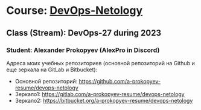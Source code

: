 # Course: [DevOps-Netology](https://netology.ru/programs/devops)

## Class (Stream): DevOps-27 during 2023

### Student: Alexander Prokopyev (AlexPro in Discord)

Адреса моих учебных репозиториев (основной репозиторий на Github и еще зеркала на GitLab и Bitbucket):

 * Основной репозиторий: https://github.com/a-prokopyev-resume/devops-netology
 * Зеркало1: https://gitlab.com/a-prokopyev-resume/devops-netology
 * Зеркало2: https://bitbucket.org/a-prokopyev-resume/devops-netology